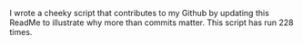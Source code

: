 I wrote a cheeky script that contributes to my Github by updating this ReadMe to illustrate why more than commits matter. This script has run 228 times.